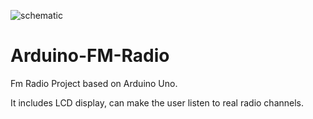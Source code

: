 ![schematic](https://github.com/mertfozzy/Arduino-FM-Radio/blob/main/%C5%9Fema.png?raw=true)
# Arduino-FM-Radio
Fm Radio Project based on Arduino Uno.

It includes LCD display, can make the user listen to real radio channels.
